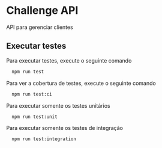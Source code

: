 
# Challenge API

API para gerenciar clientes
  
## Executar testes

Para executar testes, execute o seguinte comando

```bash
  npm run test
```

Para ver a cobertura de testes, execute o seguinte comando

```bash
  npm run test:ci
```

Para executar somente os testes unitários

```bash
  npm run test:unit
```

Para executar somente os testes de integração

```bash
  npm run test:integration
```